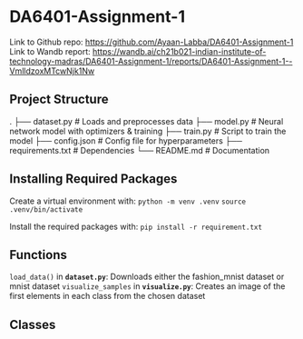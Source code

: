# DA6401-Assignment-1
Link to Github repo: https://github.com/Ayaan-Labba/DA6401-Assignment-1
Link to Wandb report: https://wandb.ai/ch21b021-indian-institute-of-technology-madras/DA6401-Assignment-1/reports/DA6401-Assignment-1--VmlldzoxMTcwNjk1Nw

## Project Structure
.
├── dataset.py       # Loads and preprocesses data
├── model.py         # Neural network model with optimizers & training
├── train.py         # Script to train the model
├── config.json      # Config file for hyperparameters
├── requirements.txt # Dependencies
└── README.md        # Documentation

## Installing Required Packages

Create a virtual environment with:
`python -m venv .venv`
`source .venv/bin/activate`

Install the required packages with:
`pip install -r requirement.txt`

## Functions
`load_data()` in **`dataset.py`**: Downloads either the fashion_mnist dataset or mnist dataset
`visualize_samples` in **`visualize.py`**: Creates an image of the first elements in each class from the chosen dataset

## Classes


